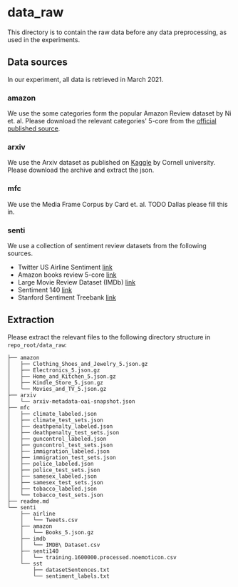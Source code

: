 # data_raw

This directory is to contain the raw data before any data preprocessing, as used in the experiments.

## Data sources

In our experiment, all data is retrieved in March 2021.

### amazon

We use the some categories form the popular Amazon Review dataset by Ni et. al. Please download the relevant categories' 5-core from the [official published source](https://nijianmo.github.io/amazon/).

### arxiv

We use the Arxiv dataset as published on [Kaggle](https://www.kaggle.com/Cornell-University/arxiv) by Cornell university. Please download the archive and extract the json.

### mfc

We use the Media Frame Corpus by Card et. al. 
TODO Dallas please fill this in.

### senti

We use a collection of sentiment review datasets from the following sources.

- Twitter US Airline Sentiment [link](https://www.kaggle.com/crowdflower/twitter-airline-sentiment)
- Amazon books review 5-core [link](https://nijianmo.github.io/amazon/)
- Large Movie Review Dataset (IMDb) [link](https://www.kaggle.com/lakshmi25npathi/imdb-dataset-of-50k-movie-reviews)
- Sentiment 140 [link](http://help.sentiment140.com/for-students)
- Stanford Sentiment Treebank [link](https://nlp.stanford.edu/sentiment/code.html)

## Extraction

Please extract the relevant files to the following directory structure in `repo_root/data_raw`:

```
├── amazon
│   ├── Clothing_Shoes_and_Jewelry_5.json.gz
│   ├── Electronics_5.json.gz
│   ├── Home_and_Kitchen_5.json.gz
│   ├── Kindle_Store_5.json.gz
│   └── Movies_and_TV_5.json.gz
├── arxiv
│   └── arxiv-metadata-oai-snapshot.json
├── mfc
│   ├── climate_labeled.json
│   ├── climate_test_sets.json
│   ├── deathpenalty_labeled.json
│   ├── deathpenalty_test_sets.json
│   ├── guncontrol_labeled.json
│   ├── guncontrol_test_sets.json
│   ├── immigration_labeled.json
│   ├── immigration_test_sets.json
│   ├── police_labeled.json
│   ├── police_test_sets.json
│   ├── samesex_labeled.json
│   ├── samesex_test_sets.json
│   ├── tobacco_labeled.json
│   └── tobacco_test_sets.json
├── readme.md
└── senti
    ├── airline
    │   └── Tweets.csv
    ├── amazon
    │   └── Books_5.json.gz
    ├── imdb
    │   └── IMDB\ Dataset.csv
    ├── senti140
    │   └── training.1600000.processed.noemoticon.csv
    └── sst
        ├── datasetSentences.txt
        └── sentiment_labels.txt
```
